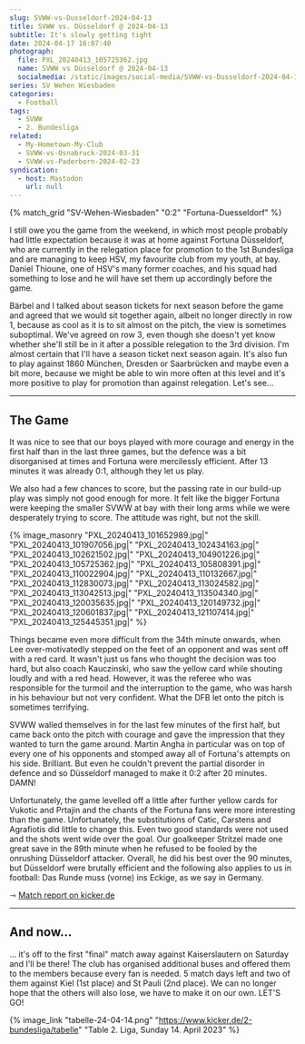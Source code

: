 ```yaml
---
slug: SVWW-vs-Dusseldorf-2024-04-13
title: SVWW vs. Düsseldorf @ 2024-04-13
subtitle: It's slowly getting tight
date: 2024-04-17 16:07:40
photograph:
  file: PXL_20240413_105725362.jpg
  name: SVWW vs Düsseldorf @ 2024-04-13
  socialmedia: /static/images/social-media/SVWW-vs-Dusseldorf-2024-04-13.png
series: SV Wehen Wiesbaden
categories:
  - Football
tags:
  - SVWW
  - 2. Bundesliga
related:
  - My-Hometown-My-Club
  - SVWW-vs-Osnabruck-2024-03-31
  - SVWW-vs-Paderborn-2024-02-23
syndication:
  - host: Mastodon
    url: null
---
```


{% match_grid "SV-Wehen-Wiesbaden" "0:2" "Fortuna-Duesseldorf" %}

I still owe you the game from the weekend, in which most people probably had little expectation because it was at home against Fortuna Düsseldorf, who are currently in the relegation place for promotion to the 1st Bundesliga and are managing to keep HSV, my favourite club from my youth, at bay. Daniel Thioune, one of HSV's many former coaches, and his squad had something to lose and he will have set them up accordingly before the game.

<!-- more -->

Bärbel and I talked about season tickets for next season before the game and agreed that we would sit together again, albeit no longer directly in row 1, because as cool as it is to sit almost on the pitch, the view is sometimes suboptimal. We've agreed on row 3, even though she doesn't yet know whether she'll still be in it after a possible relegation to the 3rd division. I'm almost certain that I'll have a season ticket next season again. It's also fun to play against 1860 München, Dresden or Saarbrücken and maybe even a bit more, because we might be able to win more often at this level and it's more positive to play for promotion than against relegation. Let's see...

---

## The Game

It was nice to see that our boys played with more courage and energy in the first half than in the last three games, but the defence was a bit disorganised at times and Fortuna were mercilessly efficient. After 13 minutes it was already 0:1, although they let us play.

We also had a few chances to score, but the passing rate in our build-up play was simply not good enough for more. It felt like the bigger Fortuna were keeping the smaller SVWW at bay with their long arms while we were desperately trying to score. The attitude was right, but not the skill.

{% image_masonry
  "PXL_20240413_101652989.jpg|"
  "PXL_20240413_101907056.jpg|"
  "PXL_20240413_102434163.jpg|"
  "PXL_20240413_102621502.jpg|"
  "PXL_20240413_104901226.jpg|"
  "PXL_20240413_105725362.jpg|"
  "PXL_20240413_105808391.jpg|"
  "PXL_20240413_110022904.jpg|"
  "PXL_20240413_110132667.jpg|"
  "PXL_20240413_112830073.jpg|"
  "PXL_20240413_113024582.jpg|"
  "PXL_20240413_113042513.jpg|"
  "PXL_20240413_113504340.jpg|"
  "PXL_20240413_120035635.jpg|"
  "PXL_20240413_120149732.jpg|"
  "PXL_20240413_120601837.jpg|"
  "PXL_20240413_121107414.jpg|"
  "PXL_20240413_125445351.jpg|"
%}

Things became even more difficult from the 34th minute onwards, when Lee over-motivatedly stepped on the feet of an opponent and was sent off with a red card. It wasn't just us fans who thought the decision was too hard, but also coach Kauczinski, who saw the yellow card while shouting loudly and with a red head. However, it was the referee who was responsible for the turmoil and the interruption to the game, who was harsh in his behaviour but not very confident. What the DFB let onto the pitch is sometimes terrifying.

SVWW walled themselves in for the last few minutes of the first half, but came back onto the pitch with courage and gave the impression that they wanted to turn the game around. Martin Angha in particular was on top of every one of his opponents and stomped away all of Fortuna's attempts on his side. Brilliant. But even he couldn't prevent the partial disorder in defence and so Düsseldorf managed to make it 0:2 after 20 minutes. DAMN!

Unfortunately, the game levelled off a little after further yellow cards for Vukotic and Prtajin and the chants of the Fortuna fans were more interesting than the game. Unfortunately, the substitutions of Catic, Carstens and Agrafiotis did little to change this. Even two good standards were not used and the shots went wide over the goal. Our goalkeeper Stritzel made one great save in the 89th minute when he refused to be fooled by the onrushing Düsseldorf attacker. Overall, he did his best over the 90 minutes, but Düsseldorf were brutally efficient and the following also applies to us in football: Das Runde muss (vorne) ins Eckige, as we say in Germany.

&#x21FE;&nbsp;[Match report on kicker.de](https://www.kicker.de/wiesbaden-gegen-duesseldorf-2024-bundesliga-4861921/analyse)

---

## And now...

... it's off to the first "final" match away against Kaiserslautern on Saturday and I'll be there! The club has organised additional buses and offered them to the members because every fan is needed. 5 match days left and two of them against Kiel (1st place) and St Pauli (2nd place). We can no longer hope that the others will also lose, we have to make it on our own. LET'S GO!

{% image_link "tabelle-24-04-14.png" "https://www.kicker.de/2-bundesliga/tabelle" "Table 2. Liga, Sunday 14. April 2023" %}
